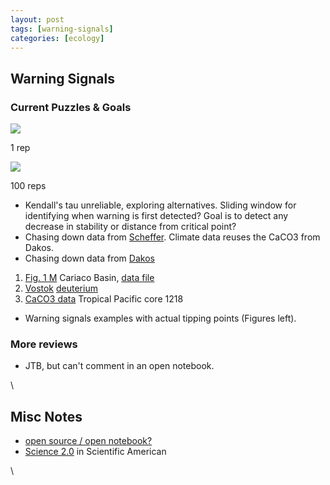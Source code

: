 ```yaml
---
layout: post
tags: [warning-signals]
categories: [ecology]
---
```






 





Warning Signals
---------------

### Current Puzzles & Goals

![](http://openwetware.org/images/thumb/c/cb/Warning.png/150px-Warning.png)


1 rep

![](http://openwetware.org/images/thumb/d/df/Warning100.png/150px-Warning100.png)


100 reps

-   Kendall's tau unreliable, exploring alternatives. Sliding window for
    identifying when warning is first detected? Goal is to detect any
    decrease in stability or distance from critical point?
-   Chasing down data from
    [Scheffer](http://www.ncbi.nlm.nih.gov/pubmed/19727193 "pmid:19727193").
    Climate data reuses the CaCO3 from Dakos.
-   Chasing down data from
    [Dakos](http://www.ncbi.nlm.nih.gov/pubmed/18787119 "pmid:18787119")

1.  [Fig. 1
    M](http://www.ncdc.noaa.gov/paleo/pubs/hughen2000/hughen2000.html "http://www.ncdc.noaa.gov/paleo/pubs/hughen2000/hughen2000.html")
    Cariaco Basin, [data
    file](ftp://ftp.ncdc.noaa.gov/pub/data/paleo/contributions_by_author/hughen2000/cariaco2000_pc56_greyscale.txt "ftp://ftp.ncdc.noaa.gov/pub/data/paleo/contributions_by_author/hughen2000/cariaco2000_pc56_greyscale.txt")
2.  [Vostok](http://www.ncdc.noaa.gov/paleo/metadata/noaa-icecore-2453.html "http://www.ncdc.noaa.gov/paleo/metadata/noaa-icecore-2453.html")
    [deuterium](ftp://ftp.ncdc.noaa.gov/pub/data/paleo/icecore/antarctica/vostok/deutnat.txt "ftp://ftp.ncdc.noaa.gov/pub/data/paleo/icecore/antarctica/vostok/deutnat.txt")
3.  [CaCO3
    data](ftp://ftp.ncdc.noaa.gov/pub/data/paleo/contributions_by_author/tripati2005/tripati2005.txt "ftp://ftp.ncdc.noaa.gov/pub/data/paleo/contributions_by_author/tripati2005/tripati2005.txt")
    Tropical Pacific core 1218

-   Warning signals examples with actual tipping points (Figures left).

### More reviews

-   JTB, but can't comment in an open notebook.

\

Misc Notes
----------

-   [open source / open
    notebook?](http://blog-di-j.blogspot.com/2007/12/role-of-bioinformatics-in-open-notebook.html "http://blog-di-j.blogspot.com/2007/12/role-of-bioinformatics-in-open-notebook.html")
-   [Science
    2.0](http://www.scientificamerican.com/article.cfm?id=science-2-point-0-great-new-tool-or-great-risk&page=1 "http://www.scientificamerican.com/article.cfm?id=science-2-point-0-great-new-tool-or-great-risk&page=1")
    in Scientific American

\


